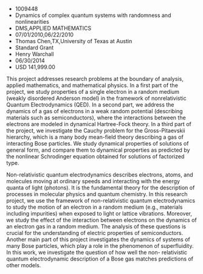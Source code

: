 
* 1009448
* Dynamics of complex quantum systems with randomness and nonlinearities
* DMS,APPLIED MATHEMATICS
* 07/01/2010,06/22/2010
* Thomas Chen,TX,University of Texas at Austin
* Standard Grant
* Henry Warchall
* 06/30/2014
* USD 141,999.00

This project addresses research problems at the boundary of analysis, applied
mathematics, and mathematical physics. In a first part of the project, we study
properties of a single electron in a random medium (weakly disordered Anderson
model) in the framework of nonrelativistic Quantum Electrodynamics (QED). In a
second part, we address the dynamics of a gas of electrons in a weak random
potential (describing materials such as semiconductors), where the interactions
between the electrons are modeled in dynamical Hartree-Fock theory. In a third
part of the project, we investigate the Cauchy problem for the Gross-Pitaevskii
hierarchy, which is a many body mean-field theory describing a gas of
interacting Bose particles. We study dynamical properties of solutions of
general form, and compare them to dynamical properties as predicted by the
nonlinear Schrodinger equation obtained for solutions of factorized type.

Non-relativistic quantum electrodynamics describes electrons, atoms, and
molecules moving at ordinary speeds and interacting with the energy quanta of
light (photons). It is the fundamental theory for the description of processes
in molecular physics and quantum chemistry. In this research project, we use the
framework of non-relativistic quantum electrodynamics to study the motion of an
electron in a random medium (e.g., materials including impurities) when exposed
to light or lattice vibrations. Moreover, we study the effect of the interaction
between electrons on the dynamics of an electron gas in a random medium. The
analysis of these questions is crucial for the understanding of electric
properties of semiconductors. Another main part of this project investigates the
dynamics of systems of many Bose particles, which play a role in the phenomenon
of superfluidity. In this work, we investigate the question of how well the non-
relativistic quantum electrodynamic description of a Bose gas matches
predictions of other models.

